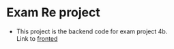 # Exam Re project
* This project is the backend code for exam project 4b. 
 <br/>Link to [fronted](https://github.com/bananahowl/Exam1bBackend) <br/>
  

